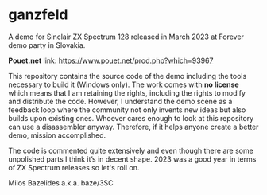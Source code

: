 # ganzfeld
A demo for Sinclair ZX Spectrum 128 released in March 2023 at Forever demo party in Slovakia.

**Pouet.net** link: https://www.pouet.net/prod.php?which=93967

This repository contains the source code of the demo including the tools necessary to build it
(Windows only). The work comes with **no license** which means that I am retaining the rights,
including the rights to modify and distribute the code. However, I understand the demo scene
as a feedback loop where the community not only invents new ideas but also builds upon existing
ones. Whoever cares enough to look at this repository can use a disassembler anyway. Therefore,
if it helps anyone create a better demo, mission accomplished.

The code is commented quite extensively and even though there are some unpolished parts I think
it’s in decent shape. 2023 was a good year in terms of ZX Spectrum releases so let's roll on.

Milos Bazelides a.k.a. baze/3SC

